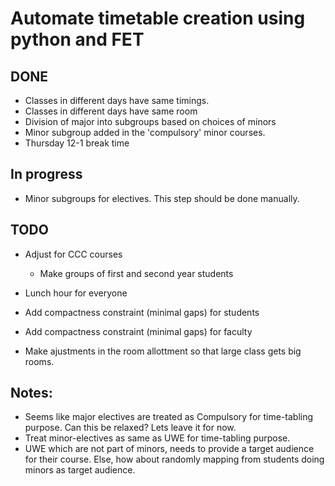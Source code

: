 # Automate timetable creation using python and FET

## DONE
- Classes in different days have same timings.
- Classes in different days have same room
- Division of major into subgroups based on choices of minors
- Minor subgroup added in the 'compulsory' minor courses.
- Thursday 12-1 break time

## In progress
- Minor subgroups for electives. This step should be done manually. 


## TODO

- Adjust for CCC courses
    - Make groups of first and second year students

- Lunch hour for everyone
- Add compactness constraint (minimal gaps) for students
- Add compactness constraint (minimal gaps) for faculty
- Make ajustments in the room allottment so that large class gets big rooms.


## Notes:
- Seems like major electives are treated as Compulsory for time-tabling purpose. Can this be relaxed? Lets leave it for now.
- Treat minor-electives as same as UWE for time-tabling purpose.
- UWE which are not part of minors, needs to provide a target audience for their course. Else, how about randomly mapping from students doing minors as target audience. 